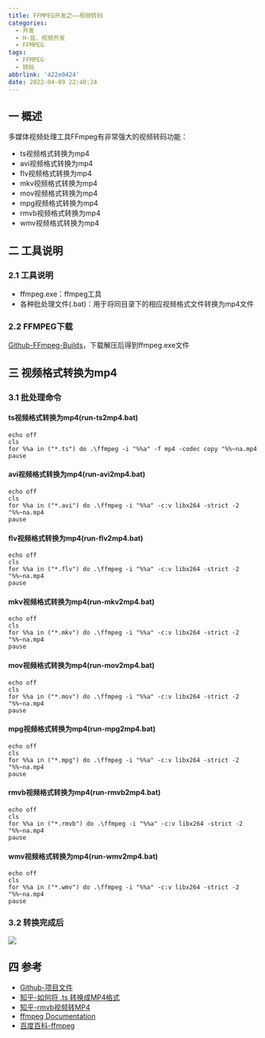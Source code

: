 ```yaml
---
title: FFMPEG开发之——视频转码
categories:
  - 开发
  - H-音、视频开发
  - FFMPEG
tags:
  - FFMPEG
  - 转码
abbrlink: '422e0424'
date: 2022-04-09 22:40:24
---
```

## 一 概述

 多媒体视频处理工具FFmpeg有非常强大的视频转码功能：

* ts视频格式转换为mp4
* avi视频格式转换为mp4
* flv视频格式转换为mp4
* mkv视频格式转换为mp4
* mov视频格式转换为mp4
* mpg视频格式转换为mp4
* rmvb视频格式转换为mp4
* wmv视频格式转换为mp4

<!--more-->

## 二 工具说明

### 2.1 工具说明

* ffmpeg.exe：ffmpeg工具
* 各种批处理文件(.bat)：用于将同目录下的相应视频格式文件转换为mp4文件

### 2.2 FFMPEG下载

[Github-FFmpeg-Builds](https://github.com/BtbN/FFmpeg-Builds/releases)，下载解压后得到ffmpeg.exe文件

## 三 视频格式转换为mp4

### 3.1 批处理命令

####  ts视频格式转换为mp4(run-ts2mp4.bat)

```
echo off
cls
for %%a in ("*.ts") do .\ffmpeg -i "%%a" -f mp4 -codec copy "%%~na.mp4
pause
```

#### avi视频格式转换为mp4(run-avi2mp4.bat)

```
echo off
cls
for %%a in ("*.avi") do .\ffmpeg -i "%%a" -c:v libx264 -strict -2 "%%~na.mp4
pause
```

#### flv视频格式转换为mp4(run-flv2mp4.bat)

```
echo off
cls
for %%a in ("*.flv") do .\ffmpeg -i "%%a" -c:v libx264 -strict -2 "%%~na.mp4
pause
```

#### mkv视频格式转换为mp4(run-mkv2mp4.bat)

```
echo off
cls
for %%a in ("*.mkv") do .\ffmpeg -i "%%a" -c:v libx264 -strict -2 "%%~na.mp4
pause
```

#### mov视频格式转换为mp4(run-mov2mp4.bat)

```
echo off
cls
for %%a in ("*.mov") do .\ffmpeg -i "%%a" -c:v libx264 -strict -2 "%%~na.mp4
pause
```

#### mpg视频格式转换为mp4(run-mpg2mp4.bat)

```
echo off
cls
for %%a in ("*.mpg") do .\ffmpeg -i "%%a" -c:v libx264 -strict -2 "%%~na.mp4
pause
```

#### rmvb视频格式转换为mp4(run-rmvb2mp4.bat)

```
echo off
cls
for %%a in ("*.rmvb") do .\ffmpeg -i "%%a" -c:v libx264 -strict -2 "%%~na.mp4
pause
```

#### wmv视频格式转换为mp4(run-wmv2mp4.bat)

```
echo off
cls
for %%a in ("*.wmv") do .\ffmpeg -i "%%a" -c:v libx264 -strict -2 "%%~na.mp4
pause
```

### 3.2 转换完成后

![][1]

## 四 参考

* [Github-项目文件](https://github.com/PGzxc/Video2mp4)
* [知乎-如何将 .ts 转换成MP4格式](https://www.zhihu.com/question/68727244)
* [知乎-rmvb视频转MP4](https://zhuanlan.zhihu.com/p/107321992)
* [ffmpeg Documentation](https://ffmpeg.org/ffmpeg.html)
* [百度百科-ffmpeg](https://baike.baidu.com/item/ffmpeg/2665727)



[1]:https://cdn.jsdelivr.net/gh/PGzxc/CDN@master/blog-image/ffmpeg-run-conver-mp4-finished.png